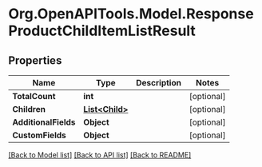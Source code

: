 # Org.OpenAPITools.Model.ResponseProductChildItemListResult

## Properties

Name | Type | Description | Notes
------------ | ------------- | ------------- | -------------
**TotalCount** | **int** |  | [optional] 
**Children** | [**List&lt;Child&gt;**](Child.md) |  | [optional] 
**AdditionalFields** | **Object** |  | [optional] 
**CustomFields** | **Object** |  | [optional] 

[[Back to Model list]](../README.md#documentation-for-models) [[Back to API list]](../README.md#documentation-for-api-endpoints) [[Back to README]](../README.md)

